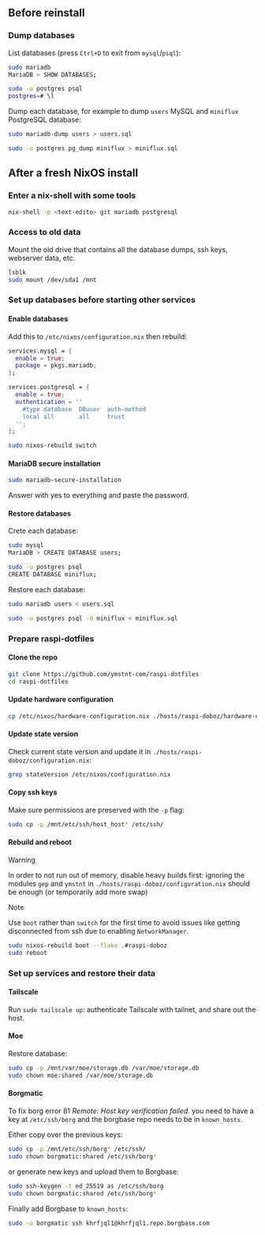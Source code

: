## Before reinstall

### Dump databases

List databases (press `Ctrl+D` to exit from `mysql`/`psql`):

```sh
sudo mariadb
MariaDB > SHOW DATABASES;

sudo -u postgres psql
postgres=# \l
```

Dump each database, for example to dump `users` MySQL and `miniflux` PostgreSQL database:

```sh
sudo mariadb-dump users > users.sql

sudo -u postgres pg_dump miniflux > miniflux.sql
```

## After a fresh NixOS install

### Enter a nix-shell with some tools

```sh
nix-shell -p <text-edito> git mariadb postgresql
```

### Access to old data

Mount the old drive that contains all the database dumps, ssh keys, webserver data, etc.

```sh
lsblk
sudo mount /dev/sda1 /mnt
```

### Set up databases before starting other services

#### Enable databases

Add this to `/etc/nixos/configuration.nix` then rebuild:

```nix
services.mysql = {
  enable = true;
  package = pkgs.mariadb;
};

services.postgresql = {
  enable = true;
  authentication = ''
    #type database  DBuser  auth-method
    local all       all     trust
  '';
};
```

```sh
sudo nixos-rebuild switch
```

#### MariaDB secure installation

```sh
sudo mariadb-secure-installation
```

Answer with yes to everything and paste the password.

#### Restore databases

Crete each database:

```sh
sudo mysql
MariaDB > CREATE DATABASE users;

sudo -u postgres psql
CREATE DATABASE miniflux;
```

Restore each database:

```sh
sudo mariadb users < users.sql

sudo -u postgres psql -d miniflux < miniflux.sql
```

### Prepare raspi-dotfiles

#### Clone the repo

```sh
git clone https://github.com/ymstnt-com/raspi-dotfiles
cd raspi-dotfiles
```

#### Update hardware configuration

```sh
cp /etc/nixos/hardware-configuration.nix ./hosts/raspi-doboz/hardware-configuration.nix
```

#### Update state version

Check current state version and update it in `./hosts/raspi-doboz/configuration.nix`:

```sh
grep stateVersion /etc/nixos/configuration.nix
```

#### Copy ssh keys

Make sure permissions are preserved with the `-p` flag:

```sh
sudo cp -p /mnt/etc/ssh/host_host* /etc/ssh/
```

#### Rebuild and reboot

> [!WARNING]
> In order to not run out of memory, disable heavy builds first: ignoring the modules `gep` and `ymstnt` in `./hosts/raspi-doboz/configuration.nix` should be enough (or temporarily add more swap)

> [!NOTE]
> Use `boot` rather than `switch` for the first time to avoid issues like getting disconnected from ssh due to enabling `NetworkManager`.

```sh
sudo nixos-rebuild boot --flake .#raspi-doboz
sudo reboot
```

### Set up services and restore their data

#### Tailscale

Run `sudo tailscale up`: authenticate Tailscale with tailnet, and share out the host.

#### Moe

Restore database:

```sh
sudo cp -p /mnt/var/moe/storage.db /var/moe/storage.db
sudo chown moe:shared /var/moe/storage.db
```

#### Borgmatic

To fix borg error 81 _Remote: Host key verification failed._ you need to have a key at `/etc/ssh/borg` and the borgbase repo needs to be in `known_hosts`.

Either copy over the previous keys:

```sh
sudo cp -p /mnt/etc/ssh/borg* /etc/ssh/
sudo chown borgmatic:shared /etc/ssh/borg*
```

or generate new keys and upload them to Borgbase:

```sh
sudo ssh-keygen -t ed_25519 as /etc/ssh/borg
sudo chown borgmatic:shared /etc/ssh/borg*
```

Finally add Borgbase to `known_hosts`:

```sh
sudo -u borgmatic ssh khrfjql1@khrfjql1.repo.borgbase.com
```
